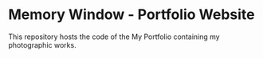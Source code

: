 # Memory Window - Portfolio Website
This repository hosts the code of the My Portfolio containing my photographic works.
